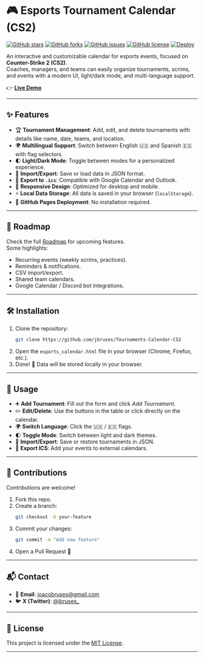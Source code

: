 # 🎮 Esports Tournament Calendar (CS2)

[![GitHub stars](https://img.shields.io/github/stars/jbruses/Tournaments-Calendar-CS2?style=for-the-badge)](https://github.com/jbruses/Tournaments-Calendar-CS2/stargazers)
[![GitHub forks](https://img.shields.io/github/forks/jbruses/Tournaments-Calendar-CS2?style=for-the-badge)](https://github.com/jbruses/Tournaments-Calendar-CS2/network/members)
[![GitHub issues](https://img.shields.io/github/issues/jbruses/Tournaments-Calendar-CS2?style=for-the-badge)](https://github.com/jbruses/Tournaments-Calendar-CS2/issues)
[![GitHub license](https://img.shields.io/github/license/jbruses/Tournaments-Calendar-CS2?style=for-the-badge)](./LICENSE)
[![Deploy](https://img.shields.io/badge/Deploy-GitHub%20Pages-blue?style=for-the-badge&logo=github)](https://jbruses.github.io/Tournaments-Calendar-CS2/)

An interactive and customizable calendar for esports events, focused on **Counter-Strike 2 (CS2)**.  
Coaches, managers, and teams can easily organize tournaments, scrims, and events with a modern UI, light/dark mode, and multi-language support.  

👉 **[Live Demo](https://jbruses.github.io/Tournaments-Calendar-CS2/)**  

---

## ✨ Features

- 🏆 **Tournament Management**: Add, edit, and delete tournaments with details like name, date, teams, and location.  
- 🌍 **Multilingual Support**: Switch between English 🇺🇸 and Spanish 🇪🇸 with flag selectors.  
- 🌓 **Light/Dark Mode**: Toggle between modes for a personalized experience.  
- 💾 **Import/Export**: Save or load data in JSON format.  
- 📅 **Export to `.ics`**: Compatible with Google Calendar and Outlook.  
- 📱 **Responsive Design**: Optimized for desktop and mobile.  
- ⚡ **Local Data Storage**: All data is saved in your browser (`localStorage`).  
- 🚀 **GitHub Pages Deployment**: No installation required.  

---

## 🚀 Roadmap

Check the full [Roadmap](./ROADMAP.md) for upcoming features.  
Some highlights:  
- Recurring events (weekly scrims, practices).  
- Reminders & notifications.  
- CSV import/export.  
- Shared team calendars.  
- Google Calendar / Discord bot integrations.  

---

## 🛠 Installation

1. Clone the repository:  
   ```bash
   git clone https://github.com/jbruses/Tournaments-Calendar-CS2
   ```
2. Open the `esports_calendar.html` file in your browser (Chrome, Firefox, etc.).  
3. Done! 🎉 Data will be stored locally in your browser.  

---

## 📖 Usage

- ➕ **Add Tournament**: Fill out the form and click *Add Tournament*.  
- ✏️ **Edit/Delete**: Use the buttons in the table or click directly on the calendar.  
- 🌍 **Switch Language**: Click the 🇺🇸 / 🇪🇸 flags.  
- 🌓 **Toggle Mode**: Switch between light and dark themes.  
- 💾 **Import/Export**: Save or restore tournaments in JSON.  
- 📅 **Export ICS**: Add your events to external calendars.  

---

## 🤝 Contributions

Contributions are welcome!  
1. Fork this repo.  
2. Create a branch:  
   ```bash
   git checkout -b your-feature
   ```
3. Commit your changes:  
   ```bash
   git commit -m "Add new feature"
   ```
4. Open a Pull Request 🚀  

---

## 📬 Contact

- 📧 **Email**: [joacobruses@gmail.com](mailto:joacobruses@gmail.com)  
- 🐦 **X (Twitter)**: [@jbruses_](https://x.com/jbruses_)  

---

## 📜 License

This project is licensed under the [MIT License](LICENSE).  

---

